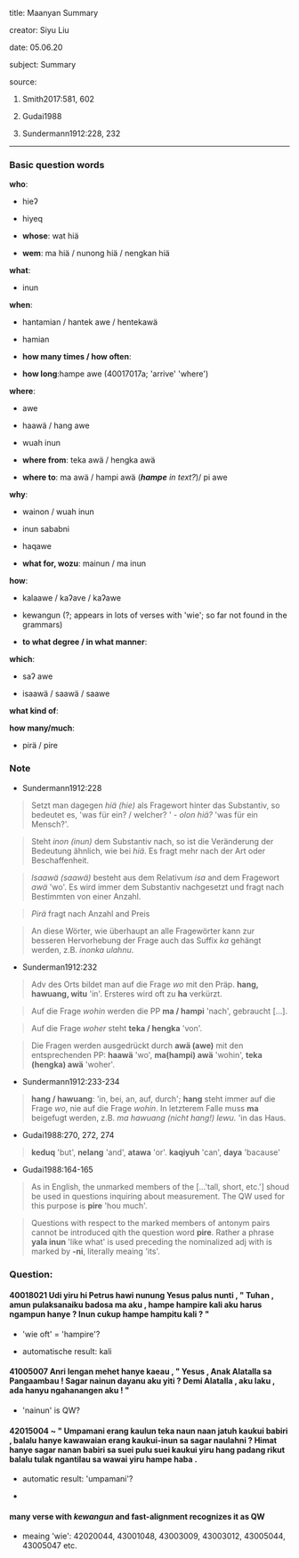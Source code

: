 
title:  Maanyan Summary

creator: Siyu Liu

date: 05.06.20

subject: Summary

source: 

1. Smith2017:581, 602

2. Gudai1988

3. Sundermann1912:228, 232

----

### Basic question words

**who**: 

 - hieʔ
 
 - hiyeq
 
 - **whose**: wat hiä
 
 - **wem**: ma hiä / nunong hiä / nengkan hiä
 
**what**: 

 - inun
 
**when**: 

 - hantamian / hantek awe / hentekawä
 
 - hamian
 
 - **how many times / how often**:	
 
 - **how long**:hampe awe (40017017a; 'arrive' 'where') 	
 
**where**: 

 - awe
 
 - haawä / hang awe

 - wuah inun
  
 - **where from**: teka awä / hengka awä
 
 - **where to**: ma awä / hampi awä (***hampe** in text?*)/ pi awe
 
**why**: 

 - wainon / wuah inun
 
 - inun sababni
 
 - haqawe
 
 - **what for, wozu**: mainun / ma inun

**how**: 

 - kalaawe / kaʔave /  kaʔawe
 
 - kewangun (?; appears in lots of verses with 'wie'; so far not found in the grammars) 
 
 - **to what degree / in what manner**: 
  
**which**: 

 - saʔ awe
 
 - isaawä / saawä / saawe
  
**what kind of**: 

**how many/much**: 
 
 - pirä / pire


### Note

- Sundermann1912:228

> Setzt man dagegen *hiä (hie)* als Fragewort hinter das Substantiv, so bedeutet es, 'was für ein? / welcher? ' - *olon hiä?* 'was für ein Mensch?'.

> Steht *inon (inun)* dem Substantiv nach, so ist die Veränderung der Bedeutung ähnlich, wie bei *hiä*. Es fragt mehr nach der Art oder Beschaffenheit.

> *Isaawä (saawä)* besteht aus dem Relativum *isa* and dem Fragewort *awä* 'wo'. Es wird immer dem Substantiv nachgesetzt und fragt nach Bestimmten von einer Anzahl.

> *Pirä* fragt nach Anzahl and Preis

> An diese Wörter, wie überhaupt an alle Fragewörter kann zur besseren Hervorhebung der Frage auch das Suffix *ka* gehängt werden, z.B. *inonka ulahnu*.

- Sunderman1912:232

> Adv des Orts bildet man auf die Frage *wo* mit den Präp. **hang, hawuang, witu** 'in'. Ersteres wird oft zu **ha** verkürzt.

> Auf die Frage *wohin* werden die PP **ma / hampi** 'nach', gebraucht [...].

> Auf die Frage *woher* steht **teka / hengka** 'von'.

> Die Fragen werden ausgedrückt durch **awä (awe)** mit den entsprechenden PP: **haawä** 'wo', **ma(hampi) awä** 'wohin', **teka (hengka) awä** 'woher'. 

- Sundermann1912:233-234

> **hang / hawuang**: 'in, bei, an, auf, durch'; **hang** steht immer auf die Frage *wo*, nie auf die Frage *wohin*. In letzterem Falle muss **ma** beigefugt werden, z.B. *ma hawuang (nicht hang!) lewu.* 'in das Haus.

- Gudai1988:270, 272, 274

> **keduq** 'but', **nelang** 'and', **atawa** 'or'. **kaqiyuh** 'can', **daya** 'bacause'

- Gudai1988:164-165

> As in English, the unmarked members of the [...'tall, short, etc.'] shoud be used in questions inquiring about measurement. The QW used for this purpose is **pire** 'hou much'.

> Questions with respect to the marked members of antonym pairs cannot be introduced qith the question word **pire**. Rather a phrase **yala inun** 'like what' is used preceding the nominalized adj with is marked by **-ni**, literally meaing 'its'.

### Question:

#### 40018021			Udi yiru hi Petrus hawi nunung Yesus palus nunti , " Tuhan , amun pulaksanaiku badosa ma aku , hampe hampire kali aku harus ngampun hanye ? Inun cukup hampe hampitu kali ? "

  - 'wie oft' = 'hampire'?
  
  - automatische result: kali


#### 41005007			Anri lengan mehet hanye kaeau , " Yesus , Anak Alatalla sa Pangaambau ! Sagar nainun dayanu aku yiti ? Demi Alatalla , aku laku , ada hanyu ngahanangen aku ! "

  - 'nainun' is QW?
  
#### 42015004	~		" Umpamani erang kaulun teka naun naan jatuh kaukui babiri , balalu hanye kawawaian erang kaukui-inun sa sagar naulahni ? Himat hanye sagar nanan babiri sa suei pulu suei kaukui yiru hang padang rikut balalu tulak ngantilau sa wawai yiru hampe haba .

  - automatic result: 'umpamani'?
  
  - 
  
#### many verse with *kewangun* and fast-alignment recognizes it as QW 

  - meaing 'wie': 42020044, 43001048, 43003009, 43003012, 43005044, 43005047 etc.
